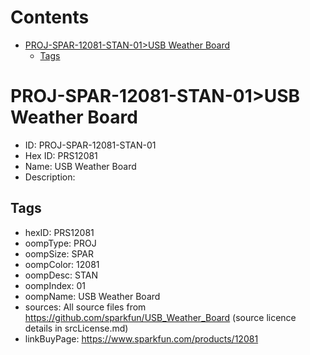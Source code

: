 



Contents
========

* [PROJ-SPAR-12081-STAN-01>USB Weather Board](#proj-spar-12081-stan-01usb-weather-board)
	* [Tags](#tags)

# PROJ-SPAR-12081-STAN-01>USB Weather Board

- ID: PROJ-SPAR-12081-STAN-01
- Hex ID: PRS12081
- Name: USB Weather Board
- Description: 

## Tags

- hexID: PRS12081
- oompType: PROJ
- oompSize: SPAR
- oompColor: 12081
- oompDesc: STAN
- oompIndex: 01
- oompName: USB Weather Board
- sources: All source files from https://github.com/sparkfun/USB_Weather_Board (source licence details in srcLicense.md)
- linkBuyPage: https://www.sparkfun.com/products/12081
